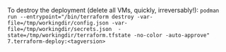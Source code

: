 To destroy the deployment (delete all VMs, quickly, irreversably!):
`podman run --entrypoint="/bin/terraform destroy -var-file=/tmp/workingdir/config.json -var-file=/tmp/workingdir/secrets.json  -state=/tmp/workingdir/terraform.tfstate -no-color -auto-approve" 7.terraform-deploy:<tagversion>`
